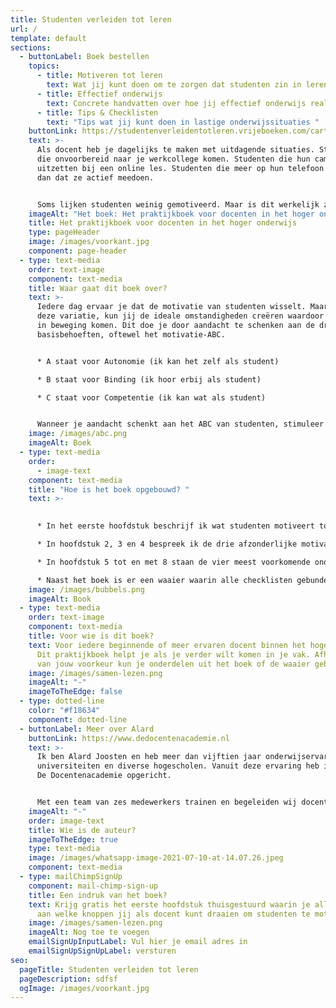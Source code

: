 ```yaml
---
title: Studenten verleiden tot leren
url: /
template: default
sections:
  - buttonLabel: Boek bestellen
    topics:
      - title: Motiveren tot leren
        text: Wat jij kunt doen om te zorgen dat studenten zin in leren krijgen
      - title: Effectief onderwijs
        text: Concrete handvatten over hoe jij effectief onderwijs realiseert
      - title: Tips & Checklisten
        text: "Tips wat jij kunt doen in lastige onderwijssituaties "
    buttonLink: https://studentenverleidentotleren.vrijeboeken.com/cart?noproductlink=1&reference=9789090346625
    text: >-
      Als docent heb je dagelijks te maken met uitdagende situaties. Studenten
      die onvoorbereid naar je werkcollege komen. Studenten die hun camera
      uitzetten bij een online les. Studenten die meer op hun telefoon zitten
      dan dat ze actief meedoen. 


      Soms lijken studenten weinig gemotiveerd. Maar is dit werkelijk zo?
    imageAlt: "Het boek: Het praktijkboek voor docenten in het hoger onderwijs"
    title: Het praktijkboek voor docenten in het hoger onderwijs
    type: pageHeader
    image: /images/voorkant.jpg
    component: page-header
  - type: text-media
    order: text-image
    component: text-media
    title: Waar gaat dit boek over?
    text: >-
      Iedere dag ervaar je dat de motivatie van studenten wisselt. Maar ondanks
      deze variatie, kun jij de ideale omstandigheden creëren waardoor studenten
      in beweging komen. Dit doe je door aandacht te schenken aan de drie
      basisbehoeften, oftewel het motivatie-ABC. 


      * A staat voor Autonomie (ik kan het zelf als student)

      * B staat voor Binding (ik hoor erbij als student)

      * C staat voor Competentie (ik kan wat als student)


      Wanneer je aandacht schenkt aan het ABC van studenten, stimuleer je hen tot leren. In dit boek lees je hoe je dit in jouw les- en begeleidingssituaties, fysiek en offline, kunt aanpakken. De adviezen zijn meestal verpakt in handige to-dolijstjes.
    image: /images/abc.png
    imageAlt: Boek
  - type: text-media
    order:
      - image-text
    component: text-media
    title: "Hoe is het boek opgebouwd? "
    text: >-
      

      * In het eerste hoofdstuk beschrijf ik wat studenten motiveert tot leren en introduceer ik het motivatie-ABC;

      * In hoofdstuk 2, 3 en 4 bespreek ik de drie afzonderlijke motivatiebehoeften: autonomie, binding en competentie. Iedere hoofdstuk bevat een checklist met zes aandachtspunten;

      * In hoofdstuk 5 tot en met 8 staan de vier meest voorkomende onderwijsvormen centraal: het hoorcollege, het werkcollege, groepsbegeleiding en individuele begeleiding. In ieder hoofdstuk bespreek ik hoe je in deze onderwijsbijeenkomsten tegemoet kan komen aan het ABC. Ieder hoofdstuk bevat meerdere checklisten. Daarnaast geef ik je tips hoe je om kunt gaan met lastige situaties tijdens deze onderwijsvormen.

      * Naast het boek is er een waaier waarin alle checklisten gebundeld zijn. In het boek vind je een toelichting op de checklisten.
    image: /images/bubbels.png
    imageAlt: Book
  - type: text-media
    order: text-image
    component: text-media
    title: Voor wie is dit boek?
    text: Voor iedere beginnende of meer ervaren docent binnen het hoger onderwijs.
      Dit praktijkboek helpt je als je verder wilt komen in je vak. Afhankelijk
      van jouw voorkeur kun je onderdelen uit het boek of de waaier gebruiken.
    image: /images/samen-lezen.png
    imageAlt: "-"
    imageToTheEdge: false
  - type: dotted-line
    color: "#f18634"
    component: dotted-line
  - buttonLabel: Meer over Alard
    buttonLink: https://www.dedocentenacademie.nl
    text: >-
      Ik ben Alard Joosten en heb meer dan vijftien jaar onderwijservaring op
      universiteiten en diverse hogescholen. Vanuit deze ervaring heb ik in 2016
      De Docentenacademie opgericht. 


      Met een team van zes medewerkers trainen en begeleiden wij docenten en docententeams op het gebied van effectief onderwijs. Met ons werk willen wij bijdragen aan een wereld waarin we elkaar verder helpen door optimaal van en met elkaar te leren. En dat vanuit ons motto: leren doe je door plezier, verbinding en actie!
    imageAlt: "-"
    order: image-text
    title: Wie is de auteur?
    imageToTheEdge: true
    type: text-media
    image: /images/whatsapp-image-2021-07-10-at-14.07.26.jpeg
    component: text-media
  - type: mailChimpSignUp
    component: mail-chimp-sign-up
    title: Een indruk van het boek?
    text: Krijg gratis het eerste hoofdstuk thuisgestuurd waarin je alles leest over
      aan welke knoppen jij als docent kunt draaien om studenten te motiveren.
    image: /images/samen-lezen.png
    imageAlt: Nog toe te voegen
    emailSignUpInputLabel: Vul hier je email adres in
    emailSignUpSignUpLabel: versturen
seo:
  pageTitle: Studenten verleiden tot leren
  pageDescription: sdfsf
  ogImage: /images/voorkant.jpg
---
```

